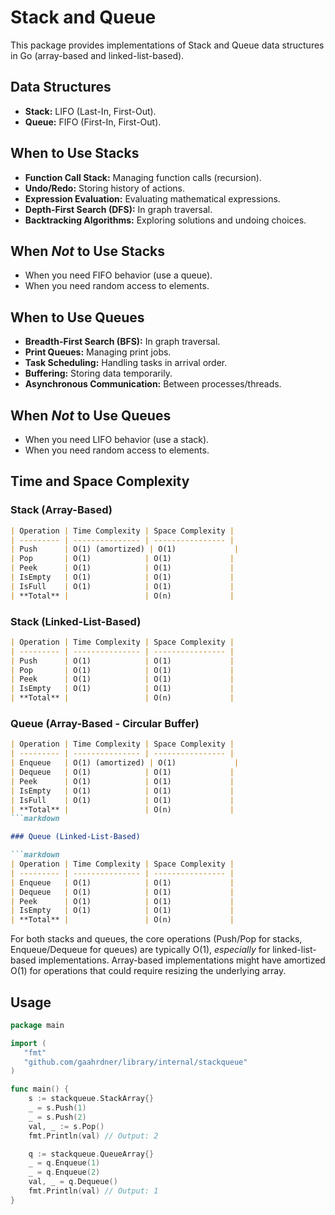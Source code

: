 # Stack and Queue

This package provides implementations of Stack and Queue data structures in Go (array-based and linked-list-based).

## Data Structures

* **Stack:** LIFO (Last-In, First-Out).
* **Queue:** FIFO (First-In, First-Out).

## When to Use Stacks

* **Function Call Stack:** Managing function calls (recursion).
* **Undo/Redo:** Storing history of actions.
* **Expression Evaluation:** Evaluating mathematical expressions.
* **Depth-First Search (DFS):** In graph traversal.
* **Backtracking Algorithms:** Exploring solutions and undoing choices.

## When *Not* to Use Stacks

* When you need FIFO behavior (use a queue).
* When you need random access to elements.

## When to Use Queues

* **Breadth-First Search (BFS):** In graph traversal.
* **Print Queues:** Managing print jobs.
* **Task Scheduling:** Handling tasks in arrival order.
* **Buffering:** Storing data temporarily.
* **Asynchronous Communication:** Between processes/threads.

## When *Not* to Use Queues

* When you need LIFO behavior (use a stack).
* When you need random access to elements.

## Time and Space Complexity

### Stack (Array-Based)

```markdown
| Operation | Time Complexity | Space Complexity |
| --------- | --------------- | ---------------- |
| Push      | O(1) (amortized) | O(1)             |
| Pop       | O(1)            | O(1)             |
| Peek      | O(1)            | O(1)             |
| IsEmpty   | O(1)            | O(1)             |
| IsFull    | O(1)            | O(1)             |
| **Total** |                 | O(n)             |
```

### Stack (Linked-List-Based)

```markdown
| Operation | Time Complexity | Space Complexity |
| --------- | --------------- | ---------------- |
| Push      | O(1)            | O(1)             |
| Pop       | O(1)            | O(1)             |
| Peek      | O(1)            | O(1)             |
| IsEmpty   | O(1)            | O(1)             |
| **Total** |                 | O(n)             |
```

### Queue (Array-Based - Circular Buffer)

```markdown
| Operation | Time Complexity | Space Complexity |
| --------- | --------------- | ---------------- |
| Enqueue   | O(1) (amortized) | O(1)             |
| Dequeue   | O(1)            | O(1)             |
| Peek      | O(1)            | O(1)             |
| IsEmpty   | O(1)            | O(1)             |
| IsFull    | O(1)            | O(1)             |
| **Total** |                 | O(n)             |
```markdown

### Queue (Linked-List-Based)

```markdown
| Operation | Time Complexity | Space Complexity |
| --------- | --------------- | ---------------- |
| Enqueue   | O(1)            | O(1)             |
| Dequeue   | O(1)            | O(1)             |
| Peek      | O(1)            | O(1)             |
| IsEmpty   | O(1)            | O(1)             |
| **Total** |                 | O(n)             |
```

For both stacks and queues, the core operations (Push/Pop for stacks, Enqueue/Dequeue for queues) are typically O(1), *especially* for linked-list-based implementations.  Array-based implementations might have amortized O(1) for operations that could require resizing the underlying array.

## Usage

```go
package main

import (
   "fmt"
   "github.com/gaahrdner/library/internal/stackqueue"
)

func main() {
    s := stackqueue.StackArray{}
    _ = s.Push(1)
    _ = s.Push(2)
    val, _ := s.Pop()
    fmt.Println(val) // Output: 2

    q := stackqueue.QueueArray{}
    _ = q.Enqueue(1)
    _ = q.Enqueue(2)
    val, _ = q.Dequeue()
    fmt.Println(val) // Output: 1
}
```
